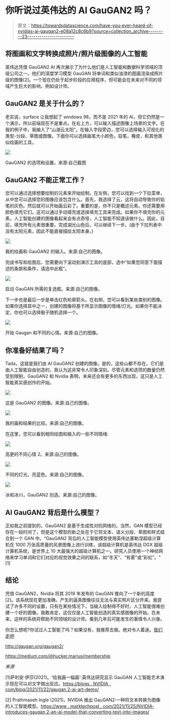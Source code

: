 # 你听说过英伟达的 AI GauGAN2 吗？

> 原文：<https://towardsdatascience.com/have-you-ever-heard-of-nvidias-ai-gaugan2-e08a12c8c6b9?source=collection_archive---------23----------------------->

## 将图画和文字转换成照片/照片级图像的人工智能

英伟达凭借 GauGAN2 AI 再次展示了为什么他们是人工智能和数据科学领域的顶级公司之一。他们的深度学习模型 GauGAN 将单词和类似油漆的图画渲染成照片级的图像[2]。一个现在仍处于起步阶段的应用程序，但可能会在未来对不同的领域产生巨大的影响，例如设计师。

## GauGAN2 是关于什么的？

老实说，surface 让我想起了 windows 98，而不是 2021 年的 AI，但它仍然是一个演示，所以前端现在不是重点。在右上方，可以输入描述图像上场景的文字。在我的例子中，我输入了“山湖云太阳”。在输入字段旁边，您可以选择输入可视化的类型-分段、草图或图像。下面你可以选择画笔大小颜色，铅笔，橡皮，和其他类似绘画的工具。

![](img/5c6e89e2221076d861288ca28e45fcf3.png)

GauGAN2 的选项和设置。来源:自己截图

## GauGAN2 不能正常工作？

您可以通过选择想要绘制的元素来开始绘制。在左侧，您可以找到一个下拉菜单，从中您可以选择您的图像应该包含什么。首先，我选择了云，这将自动导致你的铅笔的灰色。然后就可以开始画云彩了。重要的是，你不只是概述元素。你还需要用颜色填充它们。这可以通过手动填充或选择填充工具来完成。如果你不填充你的元素，人工智能创建的图像看起来会有点奇怪，人工智能不知道该做什么。因此，目前，填充所有元素很重要。完成湖光山色后，可以继续下一步。(由于下拉列表中没有太阳元素，因此不能直接描绘太阳本身。)

![](img/a607c28b06230d13e525bed1e7d87763.png)

我的绘画和 GauGAN2 的输入。来源:自己的图像。

完成书写和绘图后，您需要向下滚动到演示工具的底部，选中“如果您同意下面描述的条款和条件，请选中此框”。

![](img/c3b454365554b10e7df2014ecd290554.png)

启动 GauGAN 所需的复选框。来源:自己的图像。

下一步也是最后一步是单击红色轮廓箭头。在右侧，您可以看到某些类别的图像。如果你选择其中之一，创建的图像将基于所显示图像的情绪/灯光。如果你不能决定，你也可以选择骰子随机选择一个。

![](img/8f8ebcf575b0c46b051d9c6d1fd8adbb.png)

开始 Gaugan 和不同的心情。来源:自己的图像。

## 你准备好结果了吗？

Tada，这就是我们由 AI GauGAN2 创建的图像。是的，这些山都不存在。它们是由人工智能自由创造的，我认为这非常令人印象深刻。尽管元素和选项的数量仍然受到限制，GauGAN2 和 Nvidia 表明，未来还会有更多的东西出现，这只是人工智能真实感创作的开始。

![](img/5fa39dff81fd2551b92b90165d1aca39.png)

这是 GauGAN2 的图像。来源:自己的图像。

![](img/d1ac67262d5ce5caafd7a7460d9ff72d.png)

我的画和结果的比较。来源:自己的图像。

在这里，您可以看到相同绘图和输入的一些不同情绪:

![](img/941d03d5b5400d83969b96d0da0474b8.png)

高更的不同心情 2。来源:自己的图像。

![](img/a8df39727127ad227067ec9c6b85c15b.png)

不同的灯光，亮蓝色。来源:自己的图像。

![](img/55e34645db0c8a06caec1b2166d72e48.png)

冰和冰川，GauGAN2 创造。来源:自己的图像。

## AI GauGAN2 背后是什么模型？

正如我之前提到的，GauGAN2 是基于生成性对抗网络的。当然，GAN 模型已经存在一段时间了，但是这个模型的新之处在于它将文本、语义分段、草图和样式结合到一个 GAN 中。“GauGAN2 背后的人工智能模型使用英伟达塞勒涅超级计算机在 1000 万张高质量的风景图像上进行训练，该超级计算机是英伟达 DGX 超级计算机系统，是世界上 10 大最强大的超级计算机之一。研究人员使用一个神经网络来学习单词和它们对应的视觉效果之间的联系，如“冬天”、“有雾”或“彩虹”。" [1]

## 结论

凭借 GauGAN2，Nvidia 将其 2019 年发布的 GauGAN 推向了一个新的高度[2]。该系统现在更加准确，产生的逼真图像往往无法与真实照片区分开来。我尝试了许多不同的设置，只有在某些情况下，当输入绘制得不好时，人工智能很难创建一个好的图像。我敢肯定，这仅仅是人工智能创造的真实感图像的开始。在未来，这样的系统将帮助不同领域的设计师。看到几年后可能发生的事情令人兴奋。

你怎么想呢?你试过人工智能了吗？如果没有，我推荐去做。绝对令人着迷。[我们走吧](http://gaugan.org/gaugan2/)

http://gaugan.org/gaugan2/

<https://medium.com/@hucker.marius/membership>  

*来源*

[1]萨利安·伊莎(2021)。'给我画一幅画':英伟达研究显示 GauGAN 人工智能艺术演示现在可以对文字做出反应。[https://blogs . NVIDIA . com/blog/2021/11/22/gaugan 2-ai-art-demo/](https://blogs.nvidia.com/blog/2021/11/22/gaugan2-ai-art-demo/)

[2] Prathmaseh Ingle (2021)。NVIDIA 推出 GauGAN2:一种将文本转换为图像的人工智能模型。[https://www . marktechpost . com/2021/11/25/NVIDIA-introduces-gaugan 2-an-ai-model-that-converting-text-into-images/](https://www.marktechpost.com/2021/11/25/nvidia-introduces-gaugan2-an-ai-model-that-converts-text-into-images/)